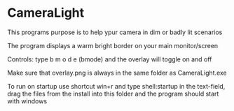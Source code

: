 # CameraLight
This programs purpose is to help ypur camera in dim or badly lit scenarios

The program displays a warm bright border on your main monitor/screen

Controls: type b m o d e (bmode) and the overlay will toggle on and off

Make sure that overlay.png is always in the same folder as CameraLight.exe

To run on startup use shortcut win+r and type shell:startup in the text-field, drag the files from the install into this folder and the program should start with windows